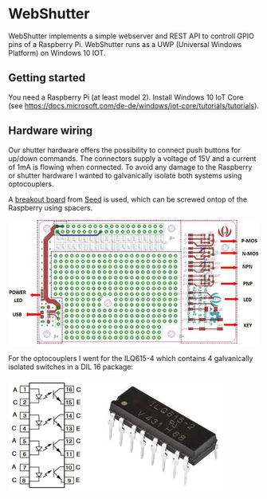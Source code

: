 # WebShutter

WebShutter implements a simple webserver and REST API to controll GPIO pins of a Raspberry Pi. WebShutter runs as a UWP (Universal Windows Platform) on Windows 10 IOT.

## Getting started

You need a Raspberry Pi (at least model 2). Install Windows 10 IoT Core (see https://docs.microsoft.com/de-de/windows/iot-core/tutorials/tutorials).

## Hardware wiring

Our shutter hardware offers the possibility to connect push buttons for up/down commands. The connectors supply a voltage of 15V and a current of 1mA is flowing when connected. To avoid any damage to the Raspberry or shutter hardware I wanted to galvanically isolate both systems using optocouplers.

A [breakout board](https://www.seeedstudio.com/Raspberry-Pi-Breakout-Board-v1-0-p-2410.html) from [Seed](https://www.seeedstudio.com/) is used, which can be screwed ontop of the Raspberry using spacers.

![Seed breakout board](images/breakoutboard.jpg)

For the optocouplers I went for the ILQ615-4 which contains 4 galvanically isolated switches in a DIL 16 package:

![Optocoupler](images/optocoupler.png)

